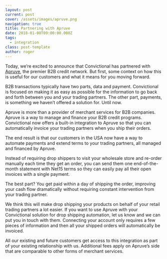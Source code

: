 ```yaml
---
layout: post
current: post
cover: /assets/images/apruve.png
navigation: true
title: Partnering with Apruve
date: 2018-01-08T09:00:00.000Z
tags:
  - integration
class: post-template
author: roger
---
```


Today, we’re excited to announce that Convictional has partnered with [Apruve](https://goo.gl/QdMb2h), the premier B2B credit network. But first, some context on how this is useful for our customers and what it means for you moving forward.

B2B transactions typically have two parts, data and payment. Convictional is focused on making it as easy as possible for the information to go back and forth between you and your trading partners. The other part, payments, is something we haven’t offered a solution for. Until now.

Apruve is more than a provider of merchant services for B2B companies. Apruve is a way to manage and finance your B2B credit programs. Convictional now offers a built-in integration to Apruve so that you can automatically invoice your trading partners when you ship their orders.

The end result is that our customers in the USA now have a way to automate payments and extend terms to your trading partners, all managed and financed by Apruve.

Instead of requiring drop shippers to visit your wholesale store and re-order manually each time they get an order, you can send them one end-of-the-month statement with Net15 terms so they can easily pay all their open invoices with a single payment.

The best part? You get paid within a day of shipping the order, improving your cash flow dramatically without requiring constant intervention from your trading partner.

We think this will make drop shipping your products on behalf of your retail trading partners a lot easier. If you want to use Apruve with your Convictional solution for drop shipping automation, let us know and we can put you in touch with them. Connecting your account only requires a few pieces of information and then all your shipped orders will automatically be invoiced.

All our existing and future customers get access to this integration as part of your existing relationship with us. Additional fees apply on Apruve’s side that are comparable to other forms of merchant services.
